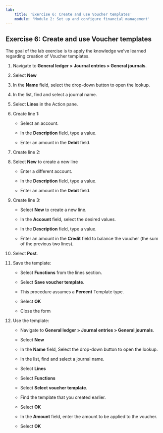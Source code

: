 ```yaml
---
lab:
    title: 'Exercise 6: Create and use Voucher templates'
    module: 'Module 2: Set up and configure financial management'
---
```



## Exercise 6: Create and use Voucher templates

The goal of the lab exercise is to apply the knowledge we’ve learned regarding creation of Voucher templates. 

 

1. Navigate to **General ledger &gt; Journal entries &gt; General journals**. 

2. Select **New**

3. In the **Name** field, select the drop-down button to open the lookup.

4. In the list, find and select a journal name.

5. Select **Lines** in the Action pane.

6. Create line 1:

	- Select an account.

	- In the **Description** field, type a value.

	- Enter an amount in the **Debit** field.

7. Create line 2:

8. Select **New** to create a new line

	- Enter a different account.

	- In the **Description** field, type a value.

	- Enter an amount in the **Debit** field.

9. Create line 3:

	- Select **New** to create a new line.

	- In the **Account** field, select the desired values.

	- In the **Description** field, type a value.

	- Enter an amount in the **Credit** field to balance the voucher (the sum of the previous two lines).

10. Select **Post**.

11. Save the template:

	- Select **Functions** from the lines section.

	- Select **Save voucher template**.

	- This procedure assumes a **Percent** Template type. 

	- Select **OK**

	- Close the form

12. Use the template:

	- Navigate to **General ledger &gt; Journal entries &gt; General journals**.

	- Select **New**

	- In the **Name** field, Select the drop-down button to open the lookup.

	- In the list, find and select a journal name.

	- Select **Lines**

	- Select **Functions**

	- Select **Select voucher template**.

	- Find the template that you created earlier. 

	- Select **OK**

	- In the **Amount** field, enter the amount to be applied to the voucher.

	- Select **OK**

 
